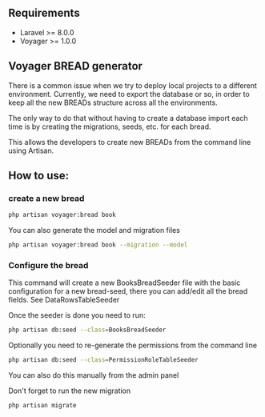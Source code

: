 
## Requirements
 - Laravel >= 8.0.0
 - Voyager >= 1.0.0

## Voyager BREAD generator

There is a common issue when we try to deploy local projects to a different environment. Currently, we need to export the database or so, in order to keep all the new BREADs structure across all the environments.

The only way to do that without having to create a database import each time is by creating the migrations, seeds, etc. for each bread.

This allows the developers to create new BREADs from the command line using Artisan.

## How to use:

### create a new bread
```bash
php artisan voyager:bread book
```

You can also generate the model and migration files

```bash
php artisan voyager:bread book --migration --model
```

### Configure the bread
This command will create a new BooksBreadSeeder file with the basic configuration for a new bread-seed, there you can add/edit all the bread fields. See DataRowsTableSeeder

Once the seeder is done you need to run:

```bash
php artisan db:seed --class=BooksBreadSeeder
```

Optionally you need to re-generate the permissions from the command line
```bash
php artisan db:seed --class=PermissionRoleTableSeeder
```
You can also do this manually from the admin panel

Don't forget to run the new migration
```bash
php artisan migrate
```

